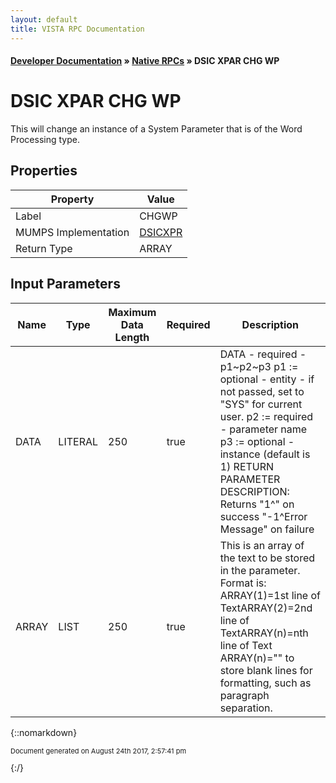 ```yaml
---
layout: default
title: VISTA RPC Documentation
---
```


#### [Developer Documentation](../index) &#187; [Native RPCs](TableOfContents) &#187; DSIC XPAR CHG WP<br/>
# DSIC XPAR CHG WP

This will change an instance of a System Parameter that is of the Word Processing type.

## Properties

Property | Value
--- | ---
Label | CHGWP
MUMPS Implementation | [DSICXPR](http://code.osehra.org/dox/Routine_DSICXPR_source.html)
Return Type | ARRAY


## Input Parameters

Name | Type | Maximum Data Length | Required | Description
--- | --- | --- | --- | ---
DATA | LITERAL | 250 | true | DATA - required - p1~p2~p3  p1 :&#x3D; optional - entity - if not passed, set to &quot;SYS&quot; for                   current user.  p2 :&#x3D; required - parameter name  p3 :&#x3D; optional - instance (default is 1) RETURN PARAMETER DESCRIPTION: Returns &quot;1^&quot; on success        &quot;-1^Error Message&quot; on failure
ARRAY | LIST | 250 | true | This is an array of the text to be stored in the parameter. Format is: ARRAY(1)&#x3D;1st line of TextARRAY(2)&#x3D;2nd line of TextARRAY(n)&#x3D;nth line of Text ARRAY(n)&#x3D;&quot;&quot; to store blank lines for formatting, such as paragraph             separation.



{::nomarkdown} <br/><p style="font-size: 11px">Document generated on August 24th 2017, 2:57:41 pm</p>{:/}